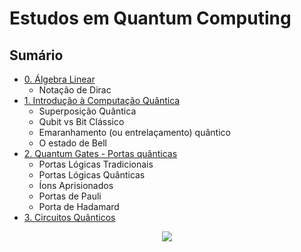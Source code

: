 # Estudos em Quantum Computing

## Sumário

- [0. Álgebra Linear](estudos/0_algebra_linear_notacao_dirac.md)
  - Notação de Dirac
- [1. Introdução à Computação Quântica](estudos/1_introducao.md)
  - Superposição Quântica
  - Qubit vs Bit Clássico
  - Emaranhamento (ou entrelaçamento) quântico
  - O estado de Bell
- [2. Quantum Gates - Portas quânticas](estudos/2_portas_quanticas.md)
  - Portas Lógicas Tradicionais
  - Portas Lógicas Quânticas
  - Íons Aprisionados
  - Portas de Pauli
  - Porta de Hadamard
- [3. Circuitos Quânticos](estudos/3_circuitos_quanticos.md)

<div align='center'>

<img src='https://i.sstatic.net/vLj8P.png'>

</div>
